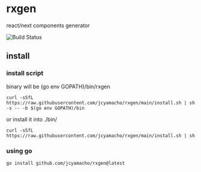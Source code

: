 # rxgen
react/next components generator

![Build Status](https://github.com/jcyamacho/rxgen/workflows/validate/badge.svg)

## install

### install script
 binary will be (go env GOPATH)/bin/rxgen
```
curl -sSfL https://raw.githubusercontent.com/jcyamacho/rxgen/main/install.sh | sh -s -- -b $(go env GOPATH)/bin
```
or install it into ./bin/
```
curl -sSfL https://raw.githubusercontent.com/jcyamacho/rxgen/main/install.sh | sh
```
### using go

```
go install github.com/jcyamacho/rxgen@latest
```
